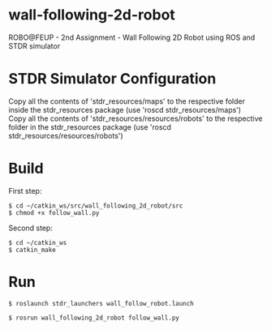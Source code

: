 # wall-following-2d-robot
ROBO@FEUP - 2nd Assignment - Wall Following 2D Robot using ROS and STDR simulator

# STDR Simulator Configuration
Copy all the contents of 'stdr_resources/maps' to the respective folder inside the stdr_resources package (use 'roscd stdr_resources/maps')  
Copy all the contents of 'stdr_resources/resources/robots' to the respective folder in the stdr_resources package (use 'roscd stdr_resources/resources/robots')

# Build
First step:
```shell
$ cd ~/catkin_ws/src/wall_following_2d_robot/src
$ chmod +x follow_wall.py
```
Second step:
```shell
$ cd ~/catkin_ws
$ catkin_make
```

# Run
```shell
$ roslaunch stdr_launchers wall_follow_robot.launch
```

```shell
$ rosrun wall_following_2d_robot follow_wall.py
```